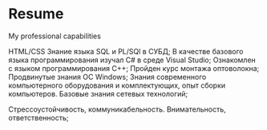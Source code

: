 # Resume
My professional capabilities

HTML/CSS
Знание языка SQL и PL/SQl в СУБД;
В качестве базового языка программирования изучал C# в среде Visual Studio;
Ознакомлен с языком программирования C++;
Пройден курс монтажа оптоволокна;
Продвинутые знания ОС Windows;
Знания современного компьютерного оборудования и комплектующих, опыт сборки компьютеров.
Базовые знания сетевых технологий;

Стрессоустойчивость, коммуникабельность.
Внимательность, ответственность;
